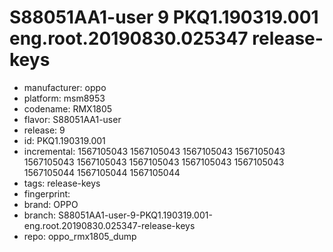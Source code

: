 # S88051AA1-user 9 PKQ1.190319.001 eng.root.20190830.025347 release-keys
- manufacturer: oppo
- platform: msm8953
- codename: RMX1805
- flavor: S88051AA1-user
- release: 9
- id: PKQ1.190319.001
- incremental: 1567105043
1567105043
1567105043
1567105043
1567105043
1567105043
1567105043
1567105043
1567105043
1567105044
1567105044
1567105044
- tags: release-keys
- fingerprint: 
- brand: OPPO
- branch: S88051AA1-user-9-PKQ1.190319.001-eng.root.20190830.025347-release-keys
- repo: oppo_rmx1805_dump
